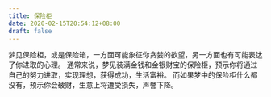 ```yaml
---
title: 保险柜
date: 2020-02-15T20:54:12+08:00
draft: false
---
```


梦见保险柜，或是保险箱，一方面可能象征你贪婪的欲望，另一方面也有可能表达了你进取的心理。
通常来说，梦见装满金钱和金银财宝的保险柜，预示你将通过自己的努力进取，实现理想，获得成功，生活富裕。
而如果梦中的保险柜什么都没有，预示你会破财，生意上将遭受损失，声誉下降。
